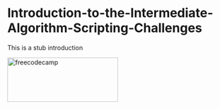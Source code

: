 # Introduction-to-the-Intermediate-Algorithm-Scripting-Challenges
This is a stub introduction

<a href="https://www.freecodecamp.org/learn">
<img border="0" alt="freecodecamp" src="https://upload.wikimedia.org/wikipedia/commons/3/39/FreeCodeCamp_logo.png" width="250" height="100">
</a>
